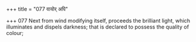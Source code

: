 +++
title = "077 वायोर् अपि"

+++
077	Next from wind modifying itself, proceeds the brilliant light, which illuminates and dispels darkness; that is declared to possess the quality of colour;